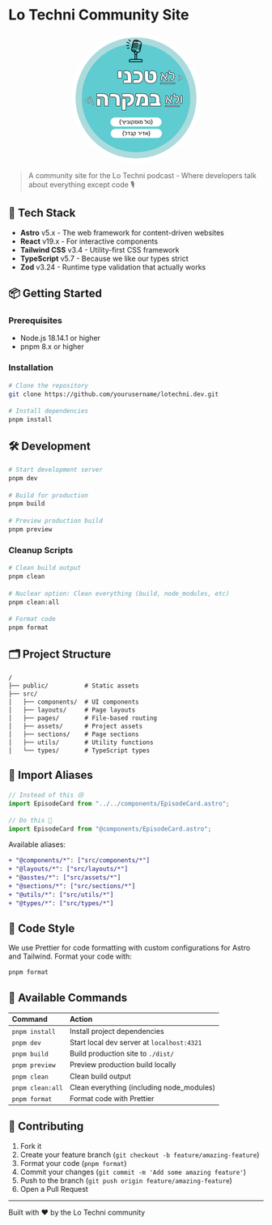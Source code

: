 # Lo Techni Community Site

<div align="center">
<img src="https://github.com/talmosko/lotechni.dev/blob/initial-site-update/src/assets/logos/logo.svg" alt="Lo Techni Logo" width="256" height="256" style="border-radius: 50%;">
</div>

> A community site for the Lo Techni podcast - Where developers talk about everything except code 🎙️

## 🚀 Tech Stack

- **Astro** v5.x - The web framework for content-driven websites
- **React** v19.x - For interactive components
- **Tailwind CSS** v3.4 - Utility-first CSS framework
- **TypeScript** v5.7 - Because we like our types strict
- **Zod** v3.24 - Runtime type validation that actually works

## 📦 Getting Started

### Prerequisites

- Node.js 18.14.1 or higher
- pnpm 8.x or higher

### Installation

```bash
# Clone the repository
git clone https://github.com/yourusername/lotechni.dev.git

# Install dependencies
pnpm install
```

## 🛠️ Development

```bash
# Start development server
pnpm dev

# Build for production
pnpm build

# Preview production build
pnpm preview
```

### Cleanup Scripts

```bash
# Clean build output
pnpm clean

# Nuclear option: Clean everything (build, node_modules, etc)
pnpm clean:all

# Format code
pnpm format
```

## 🗂️ Project Structure

```
/
├── public/          # Static assets
├── src/
│   ├── components/  # UI components
│   ├── layouts/     # Page layouts
│   ├── pages/       # File-based routing
│   ├── assets/      # Project assets
│   ├── sections/    # Page sections
│   ├── utils/       # Utility functions
│   └── types/       # TypeScript types
```

## 🔄 Import Aliases

```typescript
// Instead of this 😢
import EpisodeCard from "../../components/EpisodeCard.astro";

// Do this 🎉
import EpisodeCard from "@components/EpisodeCard.astro";
```

Available aliases:

```diff
+ "@components/*": ["src/components/*"]
+ "@layouts/*": ["src/layouts/*"]
+ "@asstes/*": ["src/assets/*"]
+ "@sections/*": ["src/sections/*"]
+ "@utils/*": ["src/utils/*"]
+ "@types/*": ["src/types/*"]
```

## 🎨 Code Style

We use Prettier for code formatting with custom configurations for Astro and Tailwind. Format your code with:

```bash
pnpm format
```

## 🧞 Available Commands

| Command          | Action                                     |
| :--------------- | :----------------------------------------- |
| `pnpm install`   | Install project dependencies               |
| `pnpm dev`       | Start local dev server at `localhost:4321` |
| `pnpm build`     | Build production site to `./dist/`         |
| `pnpm preview`   | Preview production build locally           |
| `pnpm clean`     | Clean build output                         |
| `pnpm clean:all` | Clean everything (including node_modules)  |
| `pnpm format`    | Format code with Prettier                  |

## 🤝 Contributing

1. Fork it
2. Create your feature branch (`git checkout -b feature/amazing-feature`)
3. Format your code (`pnpm format`)
4. Commit your changes (`git commit -m 'Add some amazing feature'`)
5. Push to the branch (`git push origin feature/amazing-feature`)
6. Open a Pull Request

---

Built with ❤️ by the Lo Techni community
